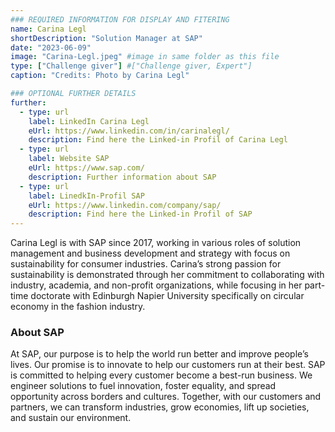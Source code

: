 ```yaml
---
### REQUIRED INFORMATION FOR DISPLAY AND FITERING
name: Carina Legl
shortDescription: "Solution Manager at SAP"
date: "2023-06-09"
image: "Carina-Legl.jpeg" #image in same folder as this file
type: ["Challenge giver"] #["Challenge giver, Expert"]
caption: "Credits: Photo by Carina Legl"

### OPTIONAL FURTHER DETAILS
further:
  - type: url
    label: LinkedIn Carina Legl
    eUrl: https://www.linkedin.com/in/carinalegl/
    description: Find here the Linked-in Profil of Carina Legl
  - type: url
    label: Website SAP
    eUrl: https://www.sap.com/
    description: Further information about SAP
  - type: url
    label: LinedkIn-Profil SAP
    eUrl: https://www.linkedin.com/company/sap/
    description: Find here the Linked-in Profil of SAP
---
```


Carina Legl is with SAP since 2017, working in various roles of solution management and business development and strategy with focus on sustainability for consumer industries. Carina’s strong passion for sustainability is demonstrated through her commitment to collaborating with industry, academia, and non-profit organizations, while focusing in her part-time doctorate with Edinburgh Napier University specifically on circular economy in the fashion industry.

### About SAP

At SAP, our purpose is to help the world run better and improve people’s lives. Our promise is to innovate to help our customers run at their best. SAP is committed to helping every customer become a best-run business. We engineer solutions to fuel innovation, foster equality, and spread opportunity across borders and cultures. Together, with our customers and partners, we can transform industries, grow economies, lift up societies, and sustain our environment.
